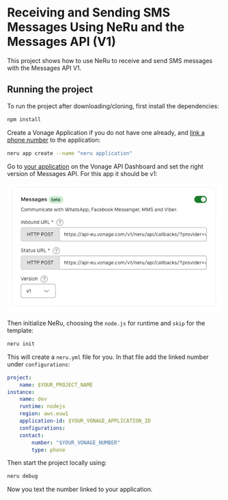 # Receiving and Sending SMS Messages Using NeRu and the Messages API (V1)

This project shows how to use NeRu to receive and send SMS messages with the Messages API V1.

## Running the project

To run the project after downloading/cloning, first install the dependencies:

```sh
npm install
```

Create a Vonage Application if you do not have one already, and [link a phone number](https://dashboard.nexmo.com) to the application:

```sh
neru app create --name "neru application"  
```

Go to [your application](https://dashboard.nexmo.com/applications) on the Vonage API Dashboard and set the right version of Messages API. For this app it should be v1:

![dashboard messages setting](dashboard.png)

Then initialize NeRu, choosing the `node.js` for runtime and `skip` for the template:

```sh
neru init
```

This will create a `neru.yml` file for you. In that file add the linked number under `configurations`:

```yml
project:
    name: $YOUR_PROJECT_NAME
instance:
    name: dev
    runtime: nodejs
    region: aws.euw1
    application-id: $YOUR_VONAGE_APPLICATION_ID
    configurations:
    contact:
        number: "$YOUR_VONAGE_NUMBER"
        type: phone
```

Then start the project locally using:

```sh
neru debug
```

Now you text the number linked to your application.